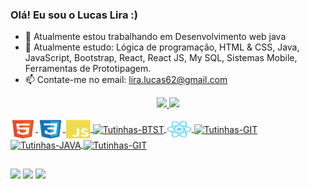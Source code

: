 ### Olá! Eu sou o Lucas Lira :)

- 🔭 Atualmente estou trabalhando em Desenvolvimento web java 
- 🌱 Atualmente estudo: Lógica de programação, HTML & CSS, Java, JavaScript, Bootstrap, React, React JS, My SQL, Sistemas Mobile, Ferramentas de Prototipagem.
- 📫 Contate-me no email: lira.lucas62@gmail.com

<div align="center">
  <a href="https://github.com/Tutinhas">
  <img height="180em" src="https://github-readme-stats.vercel.app/api?username=Tutinhas&show_icons=true&theme=dracula&include_all_commits=true&count_private=true"/>
  <img height="180em" src="https://github-readme-stats.vercel.app/api/top-langs/?username=Tutinhas&layout=compact&langs_count=7&theme=dracula"/>
</div>
  
  <div style="display: inline_block"><br>
  <img align="center" alt="Tutinhas-HTML" height="30" width="40" src="https://raw.githubusercontent.com/devicons/devicon/master/icons/html5/html5-original.svg">
  <img align="center" alt="Tutinhas-CSS" height="30" width="40" src="https://raw.githubusercontent.com/devicons/devicon/master/icons/css3/css3-original.svg">
  <img align="center" alt="Tutinhas-JS" height="30" width="40" src="https://raw.githubusercontent.com/devicons/devicon/master/icons/javascript/javascript-plain.svg">
  <img align="center" alt="Tutinhas-BTST" height="30" width="40" src="https://icongr.am/devicon/bootstrap-plain.svg?size=128&color=8c00ff">
  <img align="center" alt="Tutinhas-React" height="30" width="40" src="https://raw.githubusercontent.com/devicons/devicon/master/icons/react/react-original.svg">
  <img align="center" alt="Tutinhas-GIT" height="30" width="40" src="https://icongr.am/devicon/mysql-original.svg?size=128&color=ffffff">
  <img align="center" alt="Tutinhas-JAVA" height="30" width="40" src="https://icongr.am/devicon/java-original.svg?size=128&color=ffffff">
  <img align="center" alt="Tutinhas-GIT" height="30" width="40" src="https://icongr.am/devicon/git-original.svg?size=128&color=currentColor">
</div>
  
  ##
  
  <div> 
  <a href="https://instagram.com/_liralucass" target="_blank"><img src="https://img.shields.io/badge/-Instagram-%23E4405F?style=for-the-badge&logo=instagram&logoColor=white" target="_blank"></a>
  <a href = "mailto:lira.lucas62@gmail.com"><img src="https://img.shields.io/badge/-Gmail-%23333?style=for-the-badge&logo=gmail&logoColor=white" target="_blank"></a>
  <a href="https://www.linkedin.com/in/lucas-lira-86869b1b0/" target="_blank"><img src="https://img.shields.io/badge/-LinkedIn-%230077B5?style=for-the-badge&logo=linkedin&logoColor=white" target="_blank"></a> 
</div>

